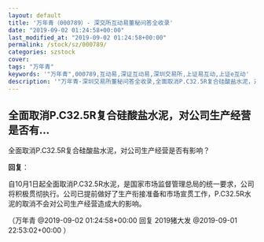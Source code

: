 ```yaml
---
layout: default
title: '万年青（000789）- 深交所互动易董秘问答全收录'
date: "2019-09-02 01:24:58+00:00"
last_modified_at: "2019-09-02 01:24:58+00:00"
permalink: /stock/sz/000789/
categories: szstock
cover: 
tags: "万年青"
keywords: '"万年青",000789,互动易,深证互动易,深圳交易所,上证易互动,上证e互动'
description: '"万年青-深圳交易所董秘问答全收录,全面取消P.C32.5R复合硅酸盐水泥，对公司生产经营是否有影响？"'
---
```


## 全面取消P.C32.5R复合硅酸盐水泥，对公司生产经营是否有...

全面取消P.C32.5R复合硅酸盐水泥，对公司生产经营是否有影响？

**回复**：

自10月1日起全面取消P.C32.5R水泥，是国家市场监督管理总局的统一要求，公司将积极贯彻执行。公司已提前做好了生产衔接准备和市场宣贯工作，P.C32.5R水泥的取消不会对公司生产经营造成大的影响。 

（万年青  @2019-09-02 01:24:58+00:00 回复 2019猪大发  @2019-09-01 22:53:02+00:00 ）

